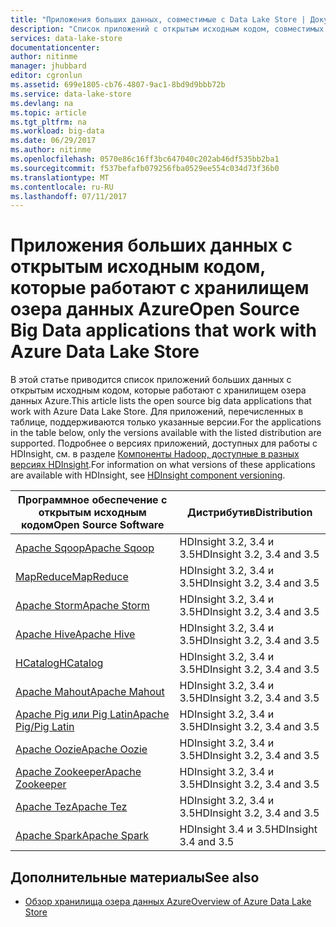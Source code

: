 ```yaml
---
title: "Приложения больших данных, совместимые с Data Lake Store | Документация Майкрософт"
description: "Список приложений с открытым исходным кодом, совместимых с хранилищем озера данных Azure"
services: data-lake-store
documentationcenter: 
author: nitinme
manager: jhubbard
editor: cgronlun
ms.assetid: 699e1805-cb76-4807-9ac1-8bd9d9bbb72b
ms.service: data-lake-store
ms.devlang: na
ms.topic: article
ms.tgt_pltfrm: na
ms.workload: big-data
ms.date: 06/29/2017
ms.author: nitinme
ms.openlocfilehash: 0570e86c16ff3bc647040c202ab46df535bb2ba1
ms.sourcegitcommit: f537befafb079256fba0529ee554c034d73f36b0
ms.translationtype: MT
ms.contentlocale: ru-RU
ms.lasthandoff: 07/11/2017
---
```

# <a name="open-source-big-data-applications-that-work-with-azure-data-lake-store"></a><span data-ttu-id="842d6-103">Приложения больших данных с открытым исходным кодом, которые работают с хранилищем озера данных Azure</span><span class="sxs-lookup"><span data-stu-id="842d6-103">Open Source Big Data applications that work with Azure Data Lake Store</span></span>
<span data-ttu-id="842d6-104">В этой статье приводится список приложений больших данных с открытым исходным кодом, которые работают с хранилищем озера данных Azure.</span><span class="sxs-lookup"><span data-stu-id="842d6-104">This article lists the open source big data applications that work with Azure Data Lake Store.</span></span> <span data-ttu-id="842d6-105">Для приложений, перечисленных в таблице, поддерживаются только указанные версии.</span><span class="sxs-lookup"><span data-stu-id="842d6-105">For the applications in the table below, only the versions available with the listed distribution are supported.</span></span> <span data-ttu-id="842d6-106">Подробнее о версиях приложений, доступных для работы с HDInsight, см. в разделе [Компоненты Hadoop, доступные в разных версиях HDInsight](../hdinsight/hdinsight-component-versioning.md).</span><span class="sxs-lookup"><span data-stu-id="842d6-106">For information on what versions of these applications are available with HDInsight, see [HDInsight component versioning](../hdinsight/hdinsight-component-versioning.md).</span></span>

| <span data-ttu-id="842d6-107">Программное обеспечение с открытым исходным кодом</span><span class="sxs-lookup"><span data-stu-id="842d6-107">Open Source Software</span></span> | <span data-ttu-id="842d6-108">Дистрибутив</span><span class="sxs-lookup"><span data-stu-id="842d6-108">Distribution</span></span> |
| --- | --- |
| [<span data-ttu-id="842d6-109">Apache Sqoop</span><span class="sxs-lookup"><span data-stu-id="842d6-109">Apache Sqoop</span></span>](http://sqoop.apache.org/) |<span data-ttu-id="842d6-110">HDInsight 3.2, 3.4 и 3.5</span><span class="sxs-lookup"><span data-stu-id="842d6-110">HDInsight 3.2, 3.4 and 3.5</span></span> |
| [<span data-ttu-id="842d6-111">MapReduce</span><span class="sxs-lookup"><span data-stu-id="842d6-111">MapReduce</span></span>](http://hadoop.apache.org/docs/r1.0.4/mapred_tutorial.html) |<span data-ttu-id="842d6-112">HDInsight 3.2, 3.4 и 3.5</span><span class="sxs-lookup"><span data-stu-id="842d6-112">HDInsight 3.2, 3.4 and 3.5</span></span> |
| [<span data-ttu-id="842d6-113">Apache Storm</span><span class="sxs-lookup"><span data-stu-id="842d6-113">Apache Storm</span></span>](https://storm.apache.org/) |<span data-ttu-id="842d6-114">HDInsight 3.2, 3.4 и 3.5</span><span class="sxs-lookup"><span data-stu-id="842d6-114">HDInsight 3.2, 3.4 and 3.5</span></span> |
| [<span data-ttu-id="842d6-115">Apache Hive</span><span class="sxs-lookup"><span data-stu-id="842d6-115">Apache Hive</span></span>](http://hive.apache.org/) |<span data-ttu-id="842d6-116">HDInsight 3.2, 3.4 и 3.5</span><span class="sxs-lookup"><span data-stu-id="842d6-116">HDInsight 3.2, 3.4 and 3.5</span></span> |
| [<span data-ttu-id="842d6-117">HCatalog</span><span class="sxs-lookup"><span data-stu-id="842d6-117">HCatalog</span></span>](https://cwiki.apache.org/confluence/display/Hive/HCatalog) |<span data-ttu-id="842d6-118">HDInsight 3.2, 3.4 и 3.5</span><span class="sxs-lookup"><span data-stu-id="842d6-118">HDInsight 3.2, 3.4 and 3.5</span></span> |
| [<span data-ttu-id="842d6-119">Apache Mahout</span><span class="sxs-lookup"><span data-stu-id="842d6-119">Apache Mahout</span></span>](http://mahout.apache.org/) |<span data-ttu-id="842d6-120">HDInsight 3.2, 3.4 и 3.5</span><span class="sxs-lookup"><span data-stu-id="842d6-120">HDInsight 3.2, 3.4 and 3.5</span></span> |
| [<span data-ttu-id="842d6-121">Apache Pig или Pig Latin</span><span class="sxs-lookup"><span data-stu-id="842d6-121">Apache Pig/Pig Latin</span></span>](http://pig.apache.org/) |<span data-ttu-id="842d6-122">HDInsight 3.2, 3.4 и 3.5</span><span class="sxs-lookup"><span data-stu-id="842d6-122">HDInsight 3.2, 3.4 and 3.5</span></span> |
| [<span data-ttu-id="842d6-123">Apache Oozie</span><span class="sxs-lookup"><span data-stu-id="842d6-123">Apache Oozie</span></span>](http://oozie.apache.org/) |<span data-ttu-id="842d6-124">HDInsight 3.2, 3.4 и 3.5</span><span class="sxs-lookup"><span data-stu-id="842d6-124">HDInsight 3.2, 3.4 and 3.5</span></span> |
| [<span data-ttu-id="842d6-125">Apache Zookeeper</span><span class="sxs-lookup"><span data-stu-id="842d6-125">Apache Zookeeper</span></span>](http://zookeeper.apache.org/) |<span data-ttu-id="842d6-126">HDInsight 3.2, 3.4 и 3.5</span><span class="sxs-lookup"><span data-stu-id="842d6-126">HDInsight 3.2, 3.4 and 3.5</span></span> |
| [<span data-ttu-id="842d6-127">Apache Tez</span><span class="sxs-lookup"><span data-stu-id="842d6-127">Apache Tez</span></span>](http://tez.apache.org/) |<span data-ttu-id="842d6-128">HDInsight 3.2, 3.4 и 3.5</span><span class="sxs-lookup"><span data-stu-id="842d6-128">HDInsight 3.2, 3.4 and 3.5</span></span> |
| [<span data-ttu-id="842d6-129">Apache Spark</span><span class="sxs-lookup"><span data-stu-id="842d6-129">Apache Spark</span></span>](http://spark.apache.org/) |<span data-ttu-id="842d6-130">HDInsight 3.4 и 3.5</span><span class="sxs-lookup"><span data-stu-id="842d6-130">HDInsight 3.4 and 3.5</span></span> |


## <a name="see-also"></a><span data-ttu-id="842d6-131">Дополнительные материалы</span><span class="sxs-lookup"><span data-stu-id="842d6-131">See also</span></span>
* [<span data-ttu-id="842d6-132">Обзор хранилища озера данных Azure</span><span class="sxs-lookup"><span data-stu-id="842d6-132">Overview of Azure Data Lake Store</span></span>](data-lake-store-overview.md)

